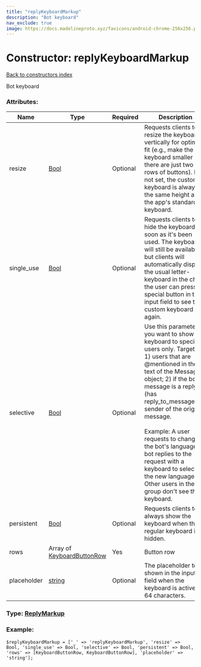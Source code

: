 ```yaml
---
title: "replyKeyboardMarkup"
description: "Bot keyboard"
nav_exclude: true
image: https://docs.madelineproto.xyz/favicons/android-chrome-256x256.png
---
```

# Constructor: replyKeyboardMarkup  
[Back to constructors index](/API_docs/constructors/index.html)



Bot keyboard

### Attributes:

| Name     |    Type       | Required | Description |
|----------|---------------|----------|-------------|
|resize|[Bool](/API_docs/types/Bool.html) | Optional|Requests clients to resize the keyboard vertically for optimal fit (e.g., make the keyboard smaller if there are just two rows of buttons). If not set, the custom keyboard is always of the same height as the app's standard keyboard.|
|single\_use|[Bool](/API_docs/types/Bool.html) | Optional|Requests clients to hide the keyboard as soon as it's been used. The keyboard will still be available, but clients will automatically display the usual letter-keyboard in the chat – the user can press a special button in the input field to see the custom keyboard again.|
|selective|[Bool](/API_docs/types/Bool.html) | Optional|Use this parameter if you want to show the keyboard to specific users only. Targets: 1) users that are @mentioned in the text of the Message object; 2) if the bot's message is a reply (has reply\_to\_message\_id), sender of the original message.<br><br>Example: A user requests to change the bot's language, bot replies to the request with a keyboard to select the new language. Other users in the group don't see the keyboard.|
|persistent|[Bool](/API_docs/types/Bool.html) | Optional|Requests clients to always show the keyboard when the regular keyboard is hidden.|
|rows|Array of [KeyboardButtonRow](/API_docs/types/KeyboardButtonRow.html) | Yes|Button row|
|placeholder|[string](/API_docs/types/string.html) | Optional|The placeholder to be shown in the input field when the keyboard is active; 1-64 characters.|



### Type: [ReplyMarkup](/API_docs/types/ReplyMarkup.html)


### Example:

```
$replyKeyboardMarkup = ['_' => 'replyKeyboardMarkup', 'resize' => Bool, 'single_use' => Bool, 'selective' => Bool, 'persistent' => Bool, 'rows' => [KeyboardButtonRow, KeyboardButtonRow], 'placeholder' => 'string'];
```  
